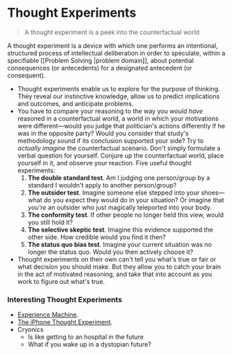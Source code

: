 # Thought Experiments

> A thought experiment is a peek into the counterfactual world

A thought experiment is a device with which one performs an intentional, structured process of intellectual deliberation in order to speculate, within a specifiable [[Problem Solving |problem domain]], about potential consequences (or antecedents) for a designated antecedent (or consequent).

- Thought experiments enable us to explore for the purpose of thinking. They reveal our instinctive knowledge, allow us to predict implications and outcomes, and anticipate problems.
- You have to compare your reasoning to the way you _would have_ reasoned in a counterfactual world, a world in which your motivations were different—would you judge that politician's actions differently if he was in the opposite party?  Would you consider that study's methodology sound if its conclusion supported your side? Try to _actually imagine_ the counterfactual scenario. Don't simply formulate a verbal question for yourself. Conjure up the counterfactual world, place yourself in it, and observe your reaction. Five useful thought experiments:
	1. **The double standard test**. Am I judging one person/group by a standard I wouldn't apply to another person/group?
	2. **The outsider test**. Imagine someone else stepped into your shoes—what do you expect they would do in your situation? Or imagine that _you're_ an outsider who just magically teleported into your body.
	3. **The conformity test**. If other people no longer held this view, would you still hold it?
	4. **The selective skeptic test**. Imagine this evidence supported the other side. How credible would you find it then?
	5. **The status quo bias test**. Imagine your current situation was no longer the status quo. Would you then actively choose it?
- Thought experiments on their own can't tell you what's true or fair or what decision you should make. But they allow you to catch your brain in the act of motivated reasoning, and take that into account as you work to figure out what's true.

### Interesting Thought Experiments

- [Experience Machine](https://en.m.wikipedia.org/wiki/Experience_machine).
- [The iPhone Thought Experiment](https://waitbutwhy.com/table/iphone-thought-experiment).
- Cryonics
	- Is like getting to an hospital in the future
	- What if you wake up in a dystopian future?
